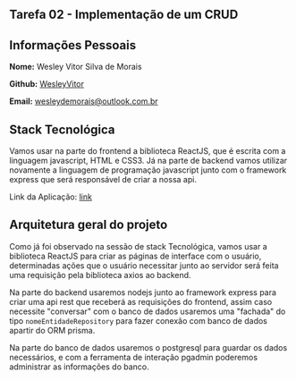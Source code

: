 ## Tarefa 02 - Implementação de um CRUD

## Informações Pessoais

**Nome:** Wesley Vitor Silva de Morais

**Github:** [WesleyVitor](https://github.com/WesleyVitor)

**Email:** wesleydemorais@outlook.com.br

## Stack Tecnológica

Vamos usar na parte do frontend a biblioteca ReactJS, que é escrita com a linguagem javascript, HTML e CSS3. Já na parte de backend vamos utilizar novamente a linguagem de programação javascript junto com o framework express que será responsável de criar a nossa api.

Link da Aplicação: [link](https://github.com/joanmdrs/sigcli)

## Arquitetura geral do projeto

Como já foi observado na sessão de stack Tecnológica, vamos usar a biblioteca ReactJS para criar as páginas de interface com o usuário, determinadas ações que o usuário necessitar junto ao servidor será feita uma requisição pela biblioteca axios ao backend.

Na parte do backend usaremos nodejs junto ao framework express para criar uma api rest que receberá as requisições do frontend, assim caso necessite "conversar" com o banco de dados usaremos uma "fachada" do tipo `nomeEntidadeRepository` para fazer conexão com banco de dados apartir do ORM prisma.

Na parte do banco de dados usaremos o postgresql para guardar os dados necessários, e com a ferramenta de interação pgadmin poderemos administrar as informações do banco.
